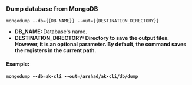### Dump database from MongoDB

`mongodump --db={{DB_NAME}} --out={{DESTINATION_DIRECTORY}}`

- <b>DB_NAME: </b> Database's name.
- <b>DESTINATION_DIRECTORY: Directory to save the output files. However, it is an optional parameter. By default, the command saves the registers in the current path.

#### Example:

`mongodump --db=ak-cli --out=/arshad/ak-cli/db/dump`
